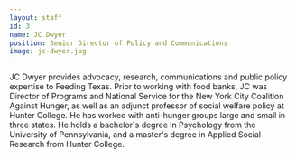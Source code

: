 ```yaml
---
layout: staff
id: 3
name: JC Dwyer
position: Senior Director of Policy and Communications
image: jc-dwyer.jpg
---
```


JC Dwyer provides advocacy, research, communications and public policy expertise to Feeding Texas. Prior to working with food banks, JC was Director of Programs and National Service for the New York City Coalition Against Hunger, as well as an adjunct professor of social welfare policy at Hunter College. He has worked with anti-hunger groups large and small in three states. He holds a bachelor's degree in Psychology from the University of Pennsylvania, and a master's degree in Applied Social Research from Hunter College. 

